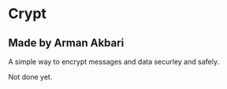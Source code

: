 # Crypt
## Made by Arman Akbari

A simple way to encrypt messages and data securley and safely.

Not done yet.
